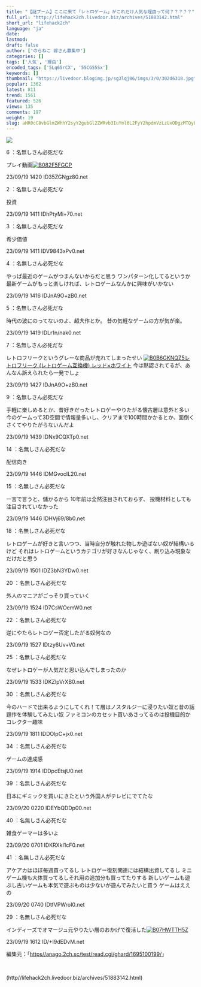 ```yaml
---
title: "【謎ブーム】ここに来て「レトロゲーム」がこれだけ人気な理由って何？？？？？"
full_url: "http://lifehack2ch.livedoor.biz/archives/51883142.html"
short_url: "lifehack2ch"
language: "ja"
date: 
lastmod: 
draft: false
author: ['のらねこ 嫁さん募集中']
categories: []
tags: ['人気', '理由']
encoded_tags: ['5Lq65rCX', '55CG55Sx']
keywords: []
thumbnail: "https://livedoor.blogimg.jp/sg3lqj86/imgs/3/0/302d6318.jpg"
popular: 1362
latest: 811
trend: 1561
featured: 526
views: 135
comments: 197
weight: 19
slug: aHR0cC8vbGlmZWhhY2syY2gubGl2ZWRvb3IuYml6L2FyY2hpdmVzLzUxODgzMTQyLmh0bWw=
---
```


![](https://livedoor.blogimg.jp/sg3lqj86/imgs/3/0/302d6318.jpg)

<div><p class='t_name'>6 ：名無しさん必死だな</p> <p class='r2'>プレイ動画<a href='https//www.amazon.co.jp/dp/B082F5FGCP/?tag=nishiky24-22' target='_blank'><img src='https//m.media-amazon.com/images/I/51ufm27A2SL._SL500_.jpg' alt='B082F5FGCP' border='0'></a> </p><p>23/09/19 1420 ID35ZGNgz80.net</p> <p class='t_name'>2 ：名無しさん必死だな</p> <p class='r4'>投資 </p><p>23/09/19 1411 IDhPtyMi+70.net</p> <p class='t_name'>3 ：名無しさん必死だな</p> <p class='r4'>希少価値 </p><p>23/09/19 1411 IDV9843xPv0.net</p> <p class='t_name'>4 ：名無しさん必死だな</p> <p class='r1'>やっぱ最近のゲームがつまんないからだと思う ワンパターン化してるというか 最新ゲームがもっと楽しければ、レトロゲームなんかに興味がいかない </p><p>23/09/19 1416 IDJnA9O+zB0.net</p> <p class='t_name'>5 ：名無しさん必死だな</p> <p class='r4'>時代の波にのってないのよ、超大作とか。 昔の気軽なゲームの方が気が楽。 </p><p>23/09/19 1419 IDLr1n/nak0.net</p> <p class='t_name'>7 ：名無しさん必死だな</p> <p class='AAA'>レトロフリークというグレーな商品が売れてしまったせい <a href='https//www.amazon.co.jp/dp/B0B6GKNQZ5/?tag=nishiky24-22' target='_blank'><img src='https//m.media-amazon.com/images/I/41iNZBf-K7L._SL500_._SL500_.jpg' alt='B0B6GKNQZ5' border='0'></a><a href='https//www.amazon.co.jp/dp/B0B6GKNQZ5/?tag=nishiky24-22' target='_blank'>レトロフリーク (レトロゲーム互換機) レッド×ホワイト</a> 今は黙認されてるが、あんなん訴えられたら一発でしょ </p><p>23/09/19 1427 IDJnA9O+zB0.net</p> <p class='t_name'>9 ：名無しさん必死だな</p> <p class='r4'>手軽に楽しめるとか、昔好きだったレトロゲーやりたがる懐古層は意外と多い 今のゲームって3D空間で情報量多いし、クリアまで100時間かかるとか、面倒くさくてやりたがらないんだよ </p><p>23/09/19 1439 IDNx9CQXTp0.net</p> <p class='t_name'>14 ：名無しさん必死だな</p> <p class='r4'>配信向き </p><p>23/09/19 1446 IDMGvocIL20.net</p> <p class='t_name'>15 ：名無しさん必死だな</p> <p class='r4'>一言で言うと、儲かるから 10年前は全然注目されておらず、 投機材料としても注目されていなかった </p><p>23/09/19 1446 IDHVj69/8b0.net</p> <p class='t_name'>18 ：名無しさん必死だな</p> <p class='r4'>レトロゲームが好きと言いつつ、当時自分が触れた物しか遊ばない奴が結構いるけど それはレトロゲームというカテゴリが好きなんじゃなく、刷り込み現象なだけだと思う </p><p>23/09/19 1501 IDZ3bN3YDw0.net</p> <p class='t_name'>20 ：名無しさん必死だな</p> <p class='r3'>外人のマニアがごっそり買っていく </p><p>23/09/19 1524 ID7CsWOemW0.net</p> <p class='t_name'>22 ：名無しさん必死だな</p> <p class='r4'>逆にやたらレトロゲー否定したがる奴何なの </p><p>23/09/19 1527 IDtzy6Uv+V0.net</p> <p class='t_name'>25 ：名無しさん必死だな</p> <p class='r4'>なぜレトロゲーが人気だと思い込んでしまったのか </p><p>23/09/19 1533 IDKZlpVrXB0.net</p> <p class='t_name'>30 ：名無しさん必死だな</p> <p class='r4'>今のハードで出来るようにしてくれ！て層はノスタルジーに浸りたい奴と昔の話題作を体験してみたい奴 ファミコンのカセット買いあさってるのは投機目的かコレクター趣味 </p><p>23/09/19 1811 IDDOlpC+jx0.net</p> <p class='t_name'>34 ：名無しさん必死だな</p> <p class='r4'>ゲームの達成感 </p><p>23/09/19 1914 IDDpcEtsjU0.net</p> <p class='t_name'>39 ：名無しさん必死だな</p> <p class='r4'>日本にギミックを買いにきたという外国人がテレビにでてたな </p><p>23/09/20 0220 IDEYbQDDp00.net</p> <p class='t_name'>40 ：名無しさん必死だな</p> <p class='r4'>雑食ゲーマーは多いよ </p><p>23/09/20 0701 IDKRXkI1cF0.net</p> <p class='t_name'>41 ：名無しさん必死だな</p> <p class='r4'>アケアカはほぼ毎週買ってるし レトロゲー復刻関連には結構出資してるし ミニゲーム機も大体買ってるしそれ用の追加分も買ってたりする 新しいゲームも遊ぶし古いゲームも本気で遊ぶものは少ないが遊んでみたいと買う ゲームはええの </p><p>23/09/20 0740 IDtfVPWroI0.net</p> <p class='t_name'>29 ：名無しさん必死だな</p> <p class='r2'>インディーズでオマージュ元やりたい層のおかげで復活した<a href='https//www.amazon.co.jp/dp/B07HWTTH5Z/?tag=nishiky24-22' target='_blank'><img src='https//m.media-amazon.com/images/I/51uuH1ihdOL._SL500_.jpg' alt='B07HWTTH5Z' border='0'></a> </p><p>23/09/19 1612 ID/+I9dEDvM.net</p> <p class='p_url'>編集元：「<a href='https//anago.2ch.sc/test/read.cgi/ghard/1695100199/' target='_blank'>https//anago.2ch.sc/test/read.cgi/ghard/1695100199/</a>」</p> <br clear='all'></div>

(http//lifehack2ch.livedoor.biz/archives/51883142.html)
